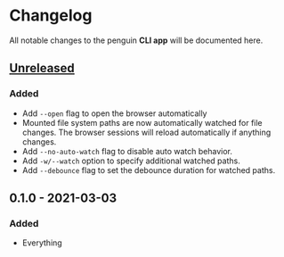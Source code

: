 # Changelog

All notable changes to the penguin **CLI app** will be documented here.


## [Unreleased]
### Added
- Add `--open` flag to open the browser automatically
- Mounted file system paths are now automatically watched for file changes. The
  browser sessions will reload automatically if anything changes.
- Add `--no-auto-watch` flag to disable auto watch behavior.
- Add `-w/--watch` option to specify additional watched paths.
- Add `--debounce` flag to set the debounce duration for watched paths.


## 0.1.0 - 2021-03-03
### Added
- Everything


[Unreleased]: https://github.com/LukasKalbertodt/penguin/compare/app-v0.1.0...HEAD
